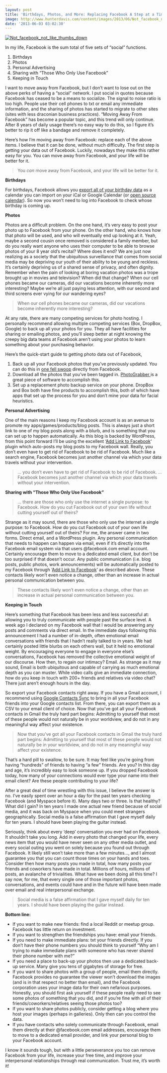```yaml
---
layout: post
title: 'Birthdays, Photos, and More: Replacing Facebook A Step at a Time'
image: http://www.hunterdavis.com/content/images/2013/06/Not_facebook_not_like_thumbs_down.png
date: '2013-06-03 03:02:30'
---
```



[![Not_facebook_not_like_thumbs_down](http://www.hunterdavis.com/content/images/2013/06/Not_facebook_not_like_thumbs_down-300x256.png "That's me if you didn't know")](http://www.hunterdavis.com/content/images/2013/06/Not_facebook_not_like_thumbs_down.png)

In my life, Facebook is the sum total of five sets of “social” functions.

1. Birthdays
2. Photos
3. Personal Advertising
4. Sharing with “Those Who Only Use Facebook”
5. Keeping in Touch

I want to move away from Facebook, but I don’t want to lose out on the above perks of having a “social” network. I put social in quotes because Facebook has ceased to be a means to socialize. The signal to noise ratio is too high. People use their cell phones to txt or email any immediate information, and the sharing of photos has started to migrate to other sites (sites with less draconian business practices). “Moving Away From Facebook” has become a popular topic, and this trend will only continue. After 8 years of daily usage there’s no easy way to do this, so I figure it’s better to rip it off like a bandage and remove it completely.

Here’s how I’m moving away from Facebook: replace each of the above items. I believe that it can be done, without much difficulty. The first step is getting your data out of Facebook. Luckily, nowadays they make this rather easy for you. You can move away from Facebook, and your life will be better for it.

> You *can* move away from Facebook, and your life will be better for it.

**Birthdays**

For birthdays, Facebook allows you [export all of your birthday data](https://www.facebook.com/help/206619532710687/) as a calendar you can import on your iCal or Google Calendar (or [open source calendar](https://groups.google.com/forum/?fromgroups#!forum/jquery-week-calendar)). So now you won’t need to log into Facebook to check whose birthday is coming up.

**Photos**

Photos are a difficult problem. On the one hand, it’s very easy to post your photo up to Facebook from your phone. On the other hand, who knows how that photo will be used, and who will eventually end up looking at it. Yeah, maybe a second cousin once removed is considered a family member, but do you really want anyone who uses their computer to be able to browse photos of your 8 year old’s recital? Where does it end? We are just now realizing as a society that the ubiquitous surveillance that comes from social media may be depriving our youth of their ability to be young and reckless. It’s certainly depriving us of a shared sense of privacy, and often dignity. Remember when the pain of looking at boring vacation photos was a trope brought up in movies and television? When did that change? When our cell phones became our cameras, did our vacations become inherently more interesting? Maybe we’re all just paying less attention, with our second and third screens ever vying for our wandering eyes?

> When our cell phones became our cameras, did our vacations become inherently more interesting?

At any rate, there are many competing services for photo hosting. I personally recommend allowing multiple competing services (Box, DropBox, Google) to back up all your photos for you. They all have facilities for sharing or emailing photos, and you’ll sleep better at night knowing the creepy big data teams at Facebook aren’t using your photos to learn something about your purchasing behavior.

Here’s the quick-start guide to getting photo data out of Facebook,

1. Back up all your Facebook photos that you’ve previously updated. You can do this in [one fell swoop](https://www.facebook.com/help/131112897028467/) directly from Facebook.
2. Download all the photos that you’ve been tagged in. [PhotoGrabber ](https://code.google.com/p/photograbber/downloads/list)is a great piece of software to accomplish this.
3. Set up a replacement photo backup service on your phone. DropBox and Box both have fine products to accomplish this, both of which have apps that set up the process for you and don’t mine your data for facial heuristics.

**Personal Advertising**

One of the main reasons I keep my Facebook account is as an avenue to promote my apps/games/products/blog posts. This is always just a short link to one of my blog posts along with a blurb, and is something that you can set up to happen automatically. As this blog is backed by WordPress, from this point forward I’ll be using the excellent ‘[Add Link to Facebook](http://wordpress.org/plugins/add-link-to-facebook/)‘ plugin which auto-posts my blog posts to my Facebook wall. Really, you don’t even have to get rid of Facebook to be rid of Facebook. Much like a search engine, Facebook becomes just another channel via which your data travels without your intervention.

> … you don’t even have to get rid of Facebook to be rid of Facebook. …Facebook becomes just another channel via which your data travels without your intervention.

**Sharing with “Those Who Only Use Facebook”**

> … there are those who only use the internet a single purpose: to Facebook. How do you cut Facebook out of your own life without cutting yourself out of theirs?

Strange as it may sound, there are those who only use the internet a single purpose: to Facebook. How do you cut Facebook out of your own life without cutting yourself out of theirs? For me, the answer came in two forms. Direct email, and a WordPress plugin. Any personal communication that needs to happen can happen via email, even if it’s directly into the Facebook email system via that users @facebook.com email account. Certainly encourage them to move to a dedicated email client, but don’t be too surprised if that doesn’t occur. Any public communication (i.e. blog posts, public photos, work announcements) will be automatically posted to my Facebook through ‘[Add Link to Facebook](http://wordpress.org/plugins/add-link-to-facebook/)‘ as described above. These contacts likely won’t even notice a change, other than an increase in actual personal communication between you.

> These contacts likely won’t even notice a change, other than an increase in actual personal communication between you.

**Keeping in Touch**

Here’s something that Facebook has been less and less successful at: allowing you to truly communicate with people past the surface level. A week ago I declared on my Facebook wall that I would be answering any posts and comments via direct email. In the immediate days following this announcement I had a number of in-depth, often emotional email conversations with friends that I hadn’t really talked to in years. We had certainly posted little blurbs on each others wall, but it held no emotional weight. By encouraging everyone to engage in everyone else’s conversations, Facebook has removed the collective emotional weight of our discourse. How then, to regain our intimacy? Email. As strange as it may sound, Email is both ubiquitous and capable of carrying as much emotional depth as you can muster. While video calls give an immediate connection, how do you keep in touch with 200+ friends and relatives via video chat? There just aren’t enough hours in the day.

So export your Facebook contacts right away. If you have a Gmail account, I recommend using [Google Contacts Sync](https://www.facebook.com/googlecontactsync) to bring in all your Facebook friends into your Google contacts list. From there, you can export them as a CSV to your email client of choice. Now that you’ve got all your Facebook contacts in Gmail the truly hard part begins: Admitting to yourself that most of these people would not naturally be in your worldview, and do not in any meaningful way affect your existence.

> Now that you’ve got all your Facebook contacts in Gmail the truly hard part begins: Admitting to yourself that most of these people would not naturally be in your worldview, and do not in any meaningful way affect your existence.

That’s a hard pill to swallow, to be sure. It may feel like you’re going from having “hundreds” of friends to having “a few” friends. Are you? In this day and age, it’s incredibly easy to look someone up. If you dropped Facebook today, how many of your connections would ever type your name into their email client? Are these people contributing to your life?

After a great deal of time wrestling with this issue, I believe the answer is no. I’ve easily spent over an hour a day for the past ten years checking Facebook (and Myspace before it). Many days two or three. Is that healthy? What did I gain? In ten years I made one actual new friend because of social media, and it was back on Myspace when you could meet strangers geographically. Social media is a false affirmation that I gave myself daily for ten years. I should have been playing the guitar instead.

Seriously, think about every ‘deep’ conversation you ever had on Facebook. It shouldn’t take you long. Add in every photo that changed your life, every news item that you would have never seen on any other media outlet, and every social outing you went on solely because you found out through Facebook. It likely still won’t take more than a few minutes…, and I almost guarantee you that you can count those times on your hands and toes. Consider then how many posts you made in total, how many posts your friends and coworkers have made in total. Millions of hours, millions of posts, an avalanche of trivialities. What have we been doing all this time? I say now, for me, that every single one of those important photos, conversations, and events could have and in the future will have been made over email and real interpersonal exchange.

> Social media is a false affirmation that I gave myself daily for ten years. I should have been playing the guitar instead.

**Bottom line:**

- If you want to make new friends: find a local Reddit or meetup group. Facebook has little return on investment.
- If you want to strengthen the friendships you have: email your friends.
- If you need to make immediate plans: txt your friends directly. If you don’t have their phone numbers you should think to yourself “Why am I trying to make immediate plans with someone who has never shared their phone number with me?”
- If you need a place to back-up your photos then use a dedicated back-up service. Many give you tens of gigabytes of storage for free.
- If you want to share photos with a group of people, email them directly. Facebook provides no guarantee the viewer won’t download the images (and is in that respect no better than email), and the Facebook corporation uses your image data for their own nefarious purposes. Honestly, you should first ask yourself if these people really need to see some photos of something that you did, and if you’re fine with all of their friends/coworkers/relatives seeing those photos too?
- If you want to share photos publicly, consider getting a blog where you host your images (perhaps in galleries). Only then can you control the data.
- If you have contacts who solely communicate through Facebook, email them directly at their @facebook.com email addresses, encourage them to move to a dedicated email provider, and link your personal blog to your Facebook account.

I know it sounds tough, but with a little perseverance you too can remove Facebook from your life, increase your free time, and improve your interpersonal relationships through real communication. Trust me, it’s worth it!


